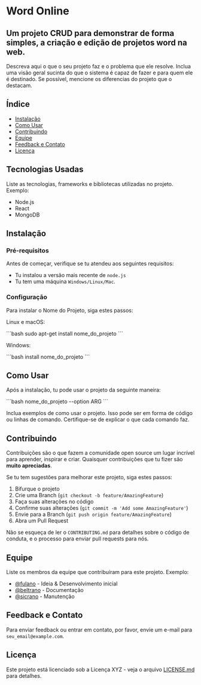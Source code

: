 # Word Online
## Um projeto CRUD para demonstrar de forma simples, a criação e edição de projetos word na web.

Descreva aqui o que o seu projeto faz e o problema que ele resolve. Inclua uma visão geral sucinta do que o sistema é capaz de fazer e para quem ele é destinado. Se possível, mencione os diferencias do projeto que o destacam.

## Índice

- [Instalação](#instalação)
- [Como Usar](#como-usar)
- [Contribuindo](#contribuindo)
- [Equipe](#equipe)
- [Feedback e Contato](#feedback-e-contato)
- [Licença](#licença)

## Tecnologias Usadas

Liste as tecnologias, frameworks e bibliotecas utilizadas no projeto. Exemplo:
- Node.js
- React
- MongoDB

## Instalação
### Pré-requisitos

Antes de começar, verifique se tu  atendeu aos seguintes requisitos:
- Tu instalou a versão mais recente de `node.js`
- Tu tem uma máquina `Windows/Linux/Mac`.

### Configuração

Para instalar o Nome do Projeto, siga estes passos:

Linux e macOS:

\`\`\`bash
sudo apt-get install nome_do_projeto
\`\`\`

Windows:

\`\`\`bash
install nome_do_projeto
\`\`\`

## Como Usar
Após a instalação, tu pode usar o projeto da seguinte maneira:

\`\`\`bash
nome_do_projeto --option ARG
\`\`\`

Inclua exemplos de como usar o projeto. Isso pode ser em forma de código ou linhas de comando. Certifique-se de explicar o que cada comando faz.

## Contribuindo

Contribuições são o que fazem a comunidade open source um lugar incrível para aprender, inspirar e criar. Quaisquer contribuições que tu fizer são **muito apreciadas**.

Se tu tem sugestões para melhorar este projeto, siga estes passos:

1. Bifurque o projeto
2. Crie uma Branch (`git checkout -b feature/AmazingFeature`)
3. Faça suas alterações no código
4. Confirme suas alterações (`git commit -m 'Add some AmazingFeature'`)
5. Envie para a Branch (`git push origin feature/AmazingFeature`)
6. Abra um Pull Request

Não se esqueça de ler o `CONTRIBUTING.md` para detalhes sobre o código de conduta, e o processo para enviar pull requests para nós.

## Equipe

Liste os membros da equipe que contribuíram para este projeto. Exemplo:
- [@fulano](https://github.com/fulano) - Ideia & Desenvolvimento inicial
- [@beltrano](https://github.com/beltrano) - Documentação
- [@sicrano](https://github.com/sicrano) - Manutenção

## Feedback e Contato

Para enviar feedback ou entrar em contato, por favor, envie um e-mail para `seu_email@example.com`.

## Licença

Este projeto está licenciado sob a Licença XYZ - veja o arquivo [LICENSE.md](LICENSE.md) para detalhes.
